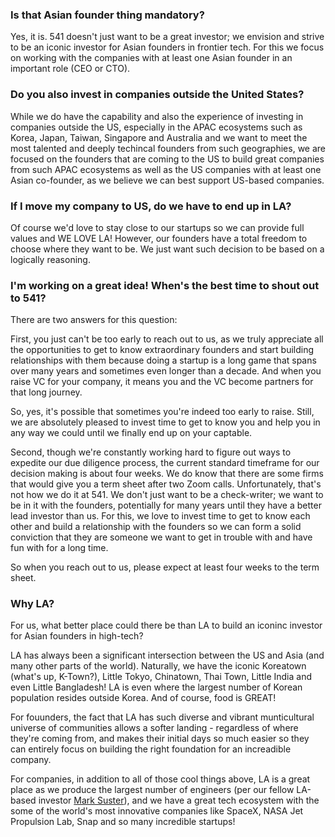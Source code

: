 ### Is that Asian founder thing mandatory?

Yes, it is. 541 doesn't just want to be a great investor; we envision and strive to be an iconic investor for Asian founders in frontier tech.
For this we focus on working with the companies with at least one Asian founder in an important role (CEO or CTO).

### Do you also invest in companies outside the United States?

While we do have the capability and also the experience of investing in companies outside the US, especially in the APAC ecosystems such as Korea, Japan, Taiwan, Singapore and Australia and we want to meet the most talented and deeply techincal founders from such geographies, we are focused on the founders that are coming to the US to build great companies from such APAC ecosystems as well as the US companies with at least one Asian co-founder, as we believe we can best support US-based companies.

### If I move my company to US, do we have to end up in LA?

Of course we'd love to stay close to our startups so we can provide full values and WE LOVE LA! However, our founders have a total freedom to choose where they want to be. We just want such decision to be based on a logically reasoning.

### I'm working on a great idea! When's the best time to shout out to 541?

There are two answers for this question:

First, you just can't be too early to reach out to us, as we truly appreciate all the opportunities to get to know extraordinary founders and start building relationships with them because doing a startup is a long game that spans over many years and sometimes even longer than a decade. And when you raise VC for your company, it means you and the VC become partners for that long journey.

So, yes, it's possible that sometimes you're indeed too early to raise. Still, we are absolutely pleased to invest time to get to know you and help you in any way we could until we finally end up on your captable.

Second, though we're constantly working hard to figure out ways to expedite our due diligence process, the current standard timeframe for our decision making is about four weeks.
We do know that there are some firms that would give you a term sheet after two Zoom calls. Unfortunately, that's not how we do it at 541.
We don't just want to be a check-writer; we want to be in it with the founders, potentially for many years until they have a better lead investor than us.
For this, we love to invest time to get to know each other and build a relationship with the founders so we can form a solid conviction that they are someone we want to get in trouble with and have fun with for a long time.

So when you reach out to us, please expect at least four weeks to the term sheet.

### Why LA?

For us, what better place could there be than LA to build an iconinc investor for Asian founders in high-tech?

LA has always been a significant intersection between the US and Asia (and many other parts of the world).
Naturally, we have the iconic Koreatown (what's up, K-Town?), Little Tokyo, Chinatown, Thai Town, Little India and even Little Bangladesh!
LA is even where the largest number of Korean population resides outside Korea.
And of course, food is GREAT!

For fouunders, the fact that LA has such diverse and vibrant munticultural universe of communities allows a softer landing - regardless of where they're coming from, and makes their initial days so much easier so they can entirely focus on building the right foundation for an increadible company.

For companies, in addition to all of those cool things above, LA is a great place as we produce the largest number of engineers (per our fellow LA-based investor [Mark Suster](https://techcrunch.com/2014/10/08/theres-something-going-on-in-l-a/#:~:text=You%20may%20also%20be%20surprised,USC%2C%20UCLA%20and%20Harvey%20Mudd.)),
and we have a great tech ecosystem with the some of the world's most innovative companies like SpaceX, NASA Jet Propulsion Lab, Snap and so many incredible startups!
